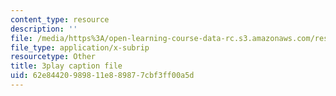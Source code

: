 ```yaml
---
content_type: resource
description: ''
file: /media/https%3A/open-learning-course-data-rc.s3.amazonaws.com/res-ll-005-mathematics-of-big-data-and-machine-learning-january-iap-2020/62e84420989811e889877cbf3ff00a5d_tUk8o-ZbF4c.srt
file_type: application/x-subrip
resourcetype: Other
title: 3play caption file
uid: 62e84420-9898-11e8-8987-7cbf3ff00a5d
---
```

